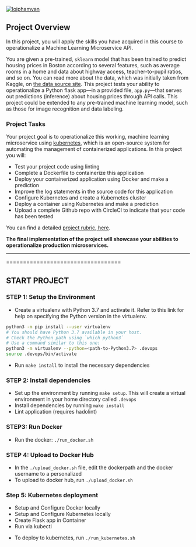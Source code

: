 [![loiphamvan](https://circleci.com/gh/loiphamvan1799/project4-MicroserviceApp.svg?style=svg)](https://app.circleci.com/pipelines/github/loiphamvan1799/project4-MicroserviceApp)

## Project Overview

In this project, you will apply the skills you have acquired in this course to operationalize a Machine Learning Microservice API. 

You are given a pre-trained, `sklearn` model that has been trained to predict housing prices in Boston according to several features, such as average rooms in a home and data about highway access, teacher-to-pupil ratios, and so on. You can read more about the data, which was initially taken from Kaggle, on [the data source site](https://www.kaggle.com/c/boston-housing). This project tests your ability to operationalize a Python flask app—in a provided file, `app.py`—that serves out predictions (inference) about housing prices through API calls. This project could be extended to any pre-trained machine learning model, such as those for image recognition and data labeling.

### Project Tasks

Your project goal is to operationalize this working, machine learning microservice using [kubernetes](https://kubernetes.io/), which is an open-source system for automating the management of containerized applications. In this project you will:
* Test your project code using linting
* Complete a Dockerfile to containerize this application
* Deploy your containerized application using Docker and make a prediction
* Improve the log statements in the source code for this application
* Configure Kubernetes and create a Kubernetes cluster
* Deploy a container using Kubernetes and make a prediction
* Upload a complete Github repo with CircleCI to indicate that your code has been tested

You can find a detailed [project rubric, here](https://review.udacity.com/#!/rubrics/2576/view).

**The final implementation of the project will showcase your abilities to operationalize production microservices.**

---
==================================
## START PROJECT

### STEP 1: Setup the Environment

* Create a virtualenv with Python 3.7 and activate it. Refer to this link for help on specifying the Python version in the virtualenv. 
```bash
python3 -m pip install --user virtualenv
# You should have Python 3.7 available in your host. 
# Check the Python path using `which python3`
# Use a command similar to this one:
python3 -m virtualenv --python=<path-to-Python3.7> .devops
source .devops/bin/activate
```
* Run `make install` to install the necessary dependencies

### STEP 2: Install dependencies

- Set up the environment by running `make setup`. This will create a virtual environment in your home directory called `.devops`
- Install dependencies by running `make install`
- Lint application (requires hadolint)

### STEP3: Run Docker

- Run the docker: `./run_docker.sh`

### STEP 4: Upload to Docker Hub

- In the `./upload_docker.sh` file, edit the dockerpath and the docker username to a personalized
- To upload to docker hub, run `./upload_docker.sh`

### Step 5: Kubernetes deployment

* Setup and Configure Docker locally
* Setup and Configure Kubernetes locally
* Create Flask app in Container
* Run via kubectl

- To deploy to kubernetes, run `./run_kubernetes.sh`
